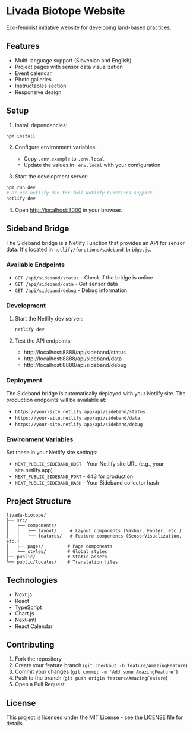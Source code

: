 # Livada Biotope Website

Eco-feminist initiative website for developing land-based practices.

## Features

- Multi-language support (Slovenian and English)
- Project pages with sensor data visualization
- Event calendar
- Photo galleries
- Instructables section
- Responsive design

## Setup

1. Install dependencies:
```bash
npm install
```

2. Configure environment variables:
   - Copy `.env.example` to `.env.local`
   - Update the values in `.env.local` with your configuration

3. Start the development server:
```bash
npm run dev
# Or use netlify dev for full Netlify Functions support
netlify dev
```

4. Open [http://localhost:3000](http://localhost:3000) in your browser.

## Sideband Bridge

The Sideband bridge is a Netlify Function that provides an API for sensor data. It's located in `netlify/functions/sideband-bridge.js`.

### Available Endpoints

- `GET /api/sideband/status` - Check if the bridge is online
- `GET /api/sideband/data` - Get sensor data
- `GET /api/sideband/debug` - Debug information

### Development

1. Start the Netlify dev server:
   ```bash
   netlify dev
   ```

2. Test the API endpoints:
   - http://localhost:8888/api/sideband/status
   - http://localhost:8888/api/sideband/data
   - http://localhost:8888/api/sideband/debug

### Deployment

The Sideband bridge is automatically deployed with your Netlify site. The production endpoints will be available at:
- `https://your-site.netlify.app/api/sideband/status`
- `https://your-site.netlify.app/api/sideband/data`
- `https://your-site.netlify.app/api/sideband/debug`

### Environment Variables

Set these in your Netlify site settings:

- `NEXT_PUBLIC_SIDEBAND_HOST` - Your Netlify site URL (e.g., your-site.netlify.app)
- `NEXT_PUBLIC_SIDEBAND_PORT` - 443 for production
- `NEXT_PUBLIC_SIDEBAND_HASH` - Your Sideband collector hash

## Project Structure

```
livada-biotope/
├── src/
│   ├── components/
│   │   ├── layout/     # Layout components (Navbar, Footer, etc.)
│   │   └── features/   # Feature components (SensorVisualization, etc.)
│   ├── pages/         # Page components
│   └── styles/        # Global styles
├── public/            # Static assets
└── public/locales/    # Translation files
```

## Technologies

- Next.js
- React
- TypeScript
- Chart.js
- Next-intl
- React Calendar

## Contributing

1. Fork the repository
2. Create your feature branch (`git checkout -b feature/AmazingFeature`)
3. Commit your changes (`git commit -m 'Add some AmazingFeature'`)
4. Push to the branch (`git push origin feature/AmazingFeature`)
5. Open a Pull Request

## License

This project is licensed under the MIT License - see the LICENSE file for details.
